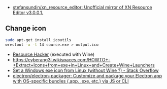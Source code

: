 - [stefansundin/xn_resource_editor: Unofficial mirror of XN Resource Editor v3.0.0.1.](https://github.com/stefansundin/xn_resource_editor)

## Change icon

```sh
sudo apt-get install icoutils
wrestool -x -t 14 source.exe > output.ico
```

- [Resource Hacker](http://www.angusj.com/resourcehacker/) (executed with Wine)
- https://cyberang3l.wikispaces.com/HOWTO+-+Extract+Icons+from+exe+in+Linux+and+Create+Wine+Launchers
- [Set a Windows exe icon from Linux (without Wine ?) - Stack Overflow](https://stackoverflow.com/questions/23257012/set-a-windows-exe-icon-from-linux-without-wine)
- [electron/electron-packager: Customize and package your Electron app with OS-specific bundles (.app, .exe, etc.) via JS or CLI](https://github.com/electron/electron-packager)
